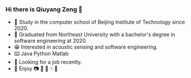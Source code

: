 ### Hi there is Qiuyang Zeng 👋

<!--
**Jndoi/Jndoi** is a ✨ _special_ ✨ repository because its `README.md` (this file) appears on your GitHub profile.

Here are some ideas to get you started:

- 🔭 I’m currently working on ...
- 🌱 I’m currently learning ...
- 👯 I’m looking to collaborate on ...
- 🤔 I’m looking for help with ...
- 💬 Ask me about ...
- 📫 How to reach me: ...
- 😄 Pronouns: ...
- ⚡ Fun fact: ...
-->
- 👻 Study in the computer school of Beijing Institute of Technology since 2020.
- 🥳 Graduated from Northeast University with a bachelor's degree in software engineering at 2020.
- 😁 Interested in acoustic sensing and software engineering.
- ⌨️ Java Python Matlab
- 🎯 Looking for a job recently.
- 🎈 Enjoy 📷 🏓 🏸 🀄 🎤
